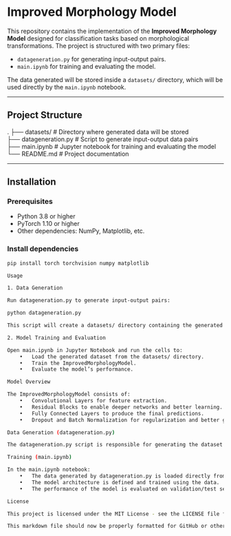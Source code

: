 # Improved Morphology Model

This repository contains the implementation of the **Improved Morphology Model** designed for classification tasks based on morphological transformations. The project is structured with two primary files:

- `datageneration.py` for generating input-output pairs.
- `main.ipynb` for training and evaluating the model.

The data generated will be stored inside a `datasets/` directory, which will be used directly by the `main.ipynb` notebook.

---

## Project Structure

.
├── datasets/               # Directory where generated data will be stored  
├── datageneration.py       # Script to generate input-output data pairs  
├── main.ipynb              # Jupyter notebook for training and evaluating the model  
└── README.md               # Project documentation  

---

## Installation

### Prerequisites
- Python 3.8 or higher
- PyTorch 1.10 or higher
- Other dependencies: NumPy, Matplotlib, etc.

### Install dependencies
```bash
pip install torch torchvision numpy matplotlib

Usage

1. Data Generation

Run datageneration.py to generate input-output pairs:

python datageneration.py

This script will create a datasets/ directory containing the generated dataset.

2. Model Training and Evaluation

Open main.ipynb in Jupyter Notebook and run the cells to:
	•	Load the generated dataset from the datasets/ directory.
	•	Train the ImprovedMorphologyModel.
	•	Evaluate the model’s performance.

Model Overview

The ImprovedMorphologyModel consists of:
	•	Convolutional Layers for feature extraction.
	•	Residual Blocks to enable deeper networks and better learning.
	•	Fully Connected Layers to produce the final predictions.
	•	Dropout and Batch Normalization for regularization and better generalization.

Data Generation (datageneration.py)

The datageneration.py script is responsible for generating the dataset required for training. This script will create a series of input-output image pairs based on predefined morphological transformation sequences, which are stored in the datasets/ directory.

Training (main.ipynb)

In the main.ipynb notebook:
	•	The data generated by datageneration.py is loaded directly from the datasets/ folder.
	•	The model architecture is defined and trained using the data.
	•	The performance of the model is evaluated on validation/test sets.

License

This project is licensed under the MIT License - see the LICENSE file for details.

This markdown file should now be properly formatted for GitHub or other platforms that support Markdown. It explains the directory structure, installation steps, usage, and details about the data generation and training process.

